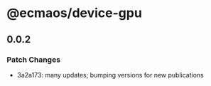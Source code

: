 # @ecmaos/device-gpu

## 0.0.2

### Patch Changes

- 3a2a173: many updates; bumping versions for new publications
